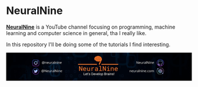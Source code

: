 # NeuralNine

[**NeuralNine**](https://www.youtube.com/@NeuralNine) is a YouTube channel focusing on programming, machine learning and computer science in general, tha I really like.

In this repository I'll be doing some of the tutorials I find interesting.

![CodeWars](src\NeuralNine.jpg)